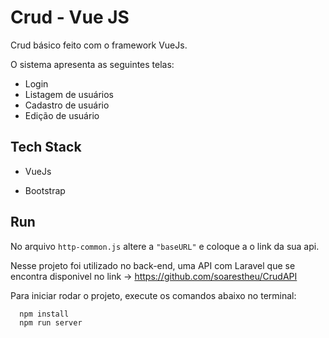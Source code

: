 
# Crud - Vue JS

Crud básico feito com o framework VueJs.

O sistema apresenta as seguintes telas:

- Login
- Listagem de usuários
- Cadastro de usuário
- Edição de usuário

## Tech Stack

- VueJs

- Bootstrap




## Run

No arquivo ```http-common.js``` altere a ```"baseURL"``` e coloque a o link da sua api.

Nesse projeto foi utilizado no back-end, uma API com Laravel que se encontra disponivel no link -> https://github.com/soarestheu/CrudAPI

Para iniciar rodar o projeto, execute os comandos abaixo no terminal:
```bash
  npm install
  npm run server
```
    
